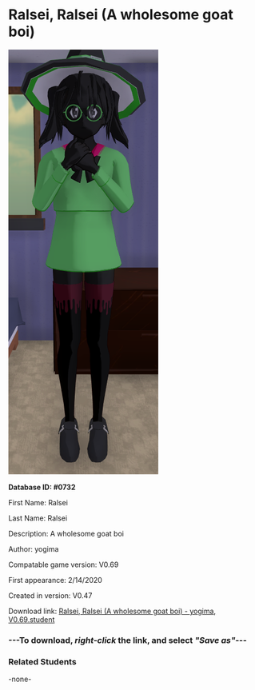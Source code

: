 # Ralsei, Ralsei (A wholesome goat boi)

<img src="../../Files/Images/Ralsei, Ralsei (A wholesome goat boi).png" title="Ralsei, Ralsei (A wholesome goat boi) - yogima, V0.69">

**Database ID: #0732**

First Name: Ralsei

Last Name: Ralsei

Description: A wholesome goat boi

Author: yogima

Compatable game version: V0.69

First appearance: 2/14/2020

Created in version: V0.47

Download link: <a href="https://raw.githubusercontent.com/Arbiter1223/Daigaku-Gurashi-Custom-Students/master/Files/Student%20Files/Ralsei%2C%20Ralsei%20(A%20wholesome%20goat%20boi)%20-%20yogima%2C%20V0.69.student">Ralsei, Ralsei (A wholesome goat boi) - yogima, V0.69.student</a>

### ---**To download, _right-click_ the link, and select _"Save as"_**---

### Related Students

-none-
